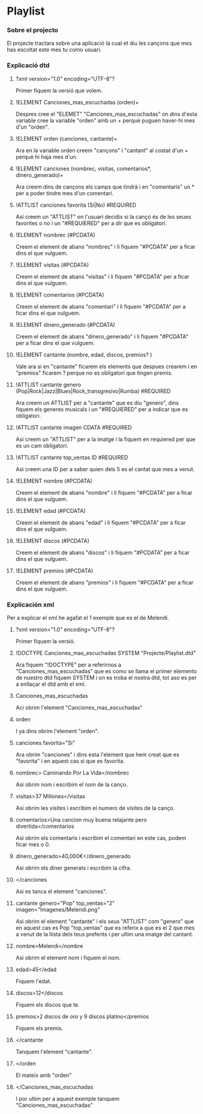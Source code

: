 # Playlist
### **Sobre el projecto**
El projecte tractara sobre una aplicació la cual et diu les cançons que mes has escoltat este mes tu como usuari.

### **Explicació dtd**
1. ?xml version="1.0" encoding="UTF-8"?
   
    Primer fiquem la versió que volem.
3. !ELEMENT Canciones_mas_escuchadas (orden)+
   
    Despres cree el "ELEMET" "Canciones_mas_escuchadas" on dins d'esta variable cree la variable "orden" amb un + perquè puguen haver-hi mes d'un "orden".
4. !ELEMENT orden (canciones, cantante)+

     Ara en la variable orden creem "cançons" i "cantant" al costat d'un + perquè hi haja mes d'un.
5. !ELEMENT canciones (nombrec, visitas, comentarios*, dinero_generado)+

    Ara creem dins de cançons els camps que tindrà i en "comentaris" un * per a poder tindre mes d'un comentari.
6. !ATTLIST canciones favorita (Si|No) #REQUIRED
   
     Así creem un "ATTLIST" on l'usuari decidix si la cançó és de les seues favorites o no i un "#REQUIERED" per a dir que es obligatori.
8. !ELEMENT nombrec (#PCDATA)

    Creem el element de abans "nombrec" i li fiquem "#PCDATA" per a ficar dins el que vulguem.
9. !ELEMENT visitas (#PCDATA)

   Creem el element de abans "visitas" i li fiquem "#PCDATA" per a ficar dins el que vulguem.
10. !ELEMENT comentarios (#PCDATA)

    Creem el element de abans "comentari" i li fiquem "#PCDATA" per a ficar dins el que vulguem.
11. !ELEMENT dinero_generado (#PCDATA)

    Creem el element de abans "dinero_generado" i li fiquem "#PCDATA" per a ficar dins el que vulguem.
12. !ELEMENT cantante (nombre, edad, discos, premios? )

    Vale ara si en "cantante" ficarem els elements que despues crearem i en "premios" ficarem ? perque no es obligatori que tingen premis.
13. !ATTLIST cantante genero (Pop|Rock|Jazz|Blues|Rock_transgresivo|Rumba) #REQUIRED

    Ara creem un ATTLIST per a "cantante" que es diu "genero", dins fiquem els generes musicals i un "#REQUIERED" per a indicar que es obligatori.
14. !ATTLIST cantante imagen CDATA #REQUIRED

    Asi creem un "ATTLIST" per a la imatge i la fiquem en requiered per que es un cam obligatori. 
15. !ATTLIST cantante top_ventas ID #REQUIRED

    Asi creem una ID per a saber quien dels 5 es el cantat que mes a venut.  
16. !ELEMENT nombre (#PCDATA)

    Creem el element de abans "nombre" i li fiquem "#PCDATA" per a ficar dins el que vulguem. 
17. !ELEMENT edad (#PCDATA)

    Creem el element de abans "edad" i li fiquem "#PCDATA" per a ficar dins el que vulguem.
18. !ELEMENT discos (#PCDATA)
    
    Creem el element de abans "discos" i li fiquem "#PCDATA" per a ficar dins el que vulguem.
19. !ELEMENT premios (#PCDATA)
    
    Creem el element de abans "premios" i li fiquem "#PCDATA" per a ficar dins el que vulguem. 

### **Explicación xml**
Per a explicar el xml he agafat el 1 exemple que es el de Melendi.

1. ?xml version="1.0" encoding="UTF-8"?

   Primer fiquem la versió.
2. !DOCTYPE Canciones_mas_escuchadas SYSTEM "Projecte/Playlist.dtd"

   Ara fiquem "!DOCTYPE" per a referirnos a "Canciones_mas_escuchadas" que es como se llama el primer elemento de nuestro dtd fiquem SYSTEM i on es troba el nostra dtd, tot aso es per a enllaçar el dtd amb el xml.
3. Canciones_mas_escuchadas
   
   Aci obrim l'element "Canciones_mas_escuchadas" 
4. orden

   I ya dins obrim l'element "orden".
5. canciones favorita="Si"

   Ara obrim "canciones" i dins esta l'element que hem creat que es "favorita" i en aquest cas si que es favorita. 
6. nombrec> Caminando Por La Vida</nombrec

   Asi obrim nom i escribim el nom de la canço. 
7. visitas>37 Millones</visitas

   Asi obrim les visites i escribim el numero de visites de la canço. 
8. comentarios>Una cancion muy buena relajante pero divertida</comentarios

   Asi obrim els comentaris i escribim el comentari en este cas, podem ficar mes o 0. 
9. dinero_generado>40,000€</dinero_generado

   Asi obrim els diner generats i escribim la cifra.  
10. </canciones

    Asi es tanca el element "canciones".
11. cantante genero="Pop" top_ventas="2" imagen="Imagenes/Melendi.png"

    Asi obrim el element "cantante" i els seus "ATTLIST" com "genero" que en aquest cas es Pop "top_ventas" que es referix a que es el 2 que mes a venut de la llista dels teus preferits i per ultim una imatge del       cantant.
12. nombre>Melendi</nombre

    Asi obrim el element nom i fiquem el nom.
13. edad>45</edad

    Fiquem l'edat.
14. discos>12</discos

    Fiquem els discos que te. 
15. premios>2 discos de oro y 9 discos platino</premios

    Fiquem els premis.
16. </cantante

    Tanquem l'element "cantante".
17. </orden
      
    El mateix amb "orden"
18. </Canciones_mas_escuchadas

    I por ultim per a aquest exemple tanquem "Canciones_mas_escuchadas"  
